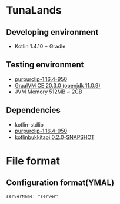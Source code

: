 # TunaLands

## Developing environment
* Kotlin 1.4.10 + Gradle

## Testing environment
* [purpurclip-1.16.4-950](https://github.com/pl3xgaming/Purpur)
* [GraalVM CE 20.3.0 (openjdk 11.0.9)](https://www.graalvm.org)
* JVM Memory 512MB ~ 2GB

## Dependencies
* kotlin-stdlib
* [purpurclip-1.16.4-950](https://github.com/pl3xgaming/Purpur)
* [kotlinbukkitapi 0.2.0-SNAPSHOT](http://jenkins.devsrsouza.com.br/job/KotlinBukkitAPI/)

# File format

## Configuration format(YMAL)
```
serverName: "server"
```